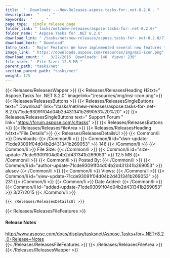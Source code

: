 ```yaml
---
title:  "  Downloads ---New-Releases-aspose.tasks-for-.net-8.2.0 . " 
description:  "    . " 
keywords:  "    . " 
page_type:  single_release_page
folder_link: " tasks/net/new-releases/aspose.tasks-for-.net-8.2.0/"
folder_name: " Aspose.Tasks for .NET 8.2.0"
download_link: " /tasks/net/new-releases/aspose.tasks-for-.net-8.2.0/71cde93091f04d04b2d431341b269053"
download_text: " Download"
Intro_text: " Major Features We have implemented several new features this release. Displa..."
image_link: " https://downloads.aspose.com/resources/img/msi-icon.png"
download_count: "   3/27/2015  Downloads: 146  Views: 230"
file_size: "  File Size: 12.5 MB "
parent_path: "tasks/net"
section_parent_path: "tasks/net"
weight: 175 
---
```


{{< Releases/ReleasesWapper >}}
  {{< Releases/ReleasesHeading H2txt=" Aspose.Tasks for .NET 8.2.0" imagelink="/resources/img/msi-icon.png">}}
  {{< Releases/ReleasesButtons >}}
    {{< Releases/ReleasesSingleButtons text=" Download" link="/tasks/net/new-releases/aspose.tasks-for-.net-8.2.0/71cde93091f04d04b2d431341b269053%20%20" >}}
    {{< Releases/ReleasesSingleButtons text=" Support Forum " link="https://forum.aspose.com/c/tasks" >}}
  {{< Releases/ReleasesButtons >}}
  {{< Releases/ReleasesFileArea >}}
    {{< Releases/ReleasesHeading h4txt="File Details">}}
    {{< Releases/ReleasesDetailsUl >}}
            {{< Common/li  >}} Downloads: {{< /Common/li >}} 
      {{< Common/li id="dwn-update-71cde93091f04d04b2d431341b269053" >}} 146 {{< /Common/li >}} 
      {{< Common/li  >}} File Size: {{< /Common/li >}} 
      {{< Common/li id="size-update-71cde93091f04d04b2d431341b269053" >}} 12.5 MB {{< /Common/li >}} 
      {{< Common/li  >}} Posted By: {{< /Common/li >}} 
      {{< Common/li id="author-update-71cde93091f04d04b2d431341b269053" >}} alusov {{< /Common/li >}} 
      {{< Common/li  >}} Views: {{< /Common/li >}} 
      {{< Common/li id="view-update-71cde93091f04d04b2d431341b269053" >}} 231 {{< /Common/li >}} 
      {{< Common/li  >}} Date Added: {{< /Common/li >}} 
      {{< Common/li id="added-update-71cde93091f04d04b2d431341b269053" >}} 3/27/2015 {{< /Common/li >}} 

    {{< /Releases/ReleasesDetailsUl >}}

  {{< Releases/ReleasesFileFeatures >}}
      <h4>Release Notes</h4><div><a href="http://www.aspose.com/docs/display/tasksnet/Aspose.Tasks+for+.NET+8.2.0+Release+Notes">http://www.aspose.com/docs/display/tasksnet/Aspose.Tasks+for+.NET+8.2.0+Release+Notes</a></div>
  {{< /Releases/ReleasesFileFeatures >}}
 {{< /Releases/ReleasesFileArea >}}
{{< /Releases/ReleasesWapper >}}


